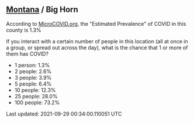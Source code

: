 
## [Montana](/united-states/montana) / Big Horn

According to [MicroCOVID.org](http://microcovid.org),
the "Estimated Prevalence" of COVID in this county is 1.3%

If you interact with a certain number of people in this location
(all at once in a group, or spread out across the day), what is the chance that
1 or more of them has COVID?

- 1 person: 1.3%
- 2 people: 2.6%
- 3 people: 3.9%
- 5 people: 6.4%
- 10 people: 12.3%
- 25 people: 28.0%
- 100 people: 73.2%

Last updated: 2021-09-29 00:34:00.110051 UTC
